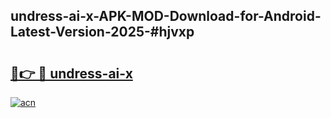 ## undress-ai-x-APK-MOD-Download-for-Android-Latest-Version-2025-#hjvxp

# <h2><a href="https://bedroomkl.my?title=undress-ai-x&ref=20M">🔗👉 🔴 undress-ai-x</a></h2>

[![acn](https://github.com/user-attachments/assets/0f9c940e-d8b0-45ae-aac7-cd30a18b3e1c)](https://bedroomkl.my?title=undress-ai-x&ref=20M)

